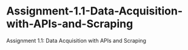 # Assignment-1.1-Data-Acquisition-with-APIs-and-Scraping
Assignment 1.1: Data Acquisition with APIs and Scraping
